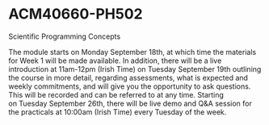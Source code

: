 # ACM40660-PH502
Scientific Programming Concepts

The module starts on Monday September 18th, at which time the materials for Week 1 will be made available. In addition, there will be a live introduction at 11am-12pm (Irish Time) on Tuesday September 19th outlining the course in more detail, regarding assessments, what is expected and weekly commitments, and will give you the opportunity to ask questions. This will be recorded and can be referred to at any time. Starting on Tuesday September 26th, there will be live demo and Q&A session for the practicals at 10:00am (Irish Time) every Tuesday of the week.

